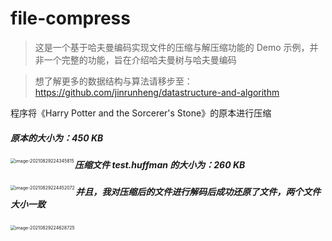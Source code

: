# file-compress
>这是一个基于哈夫曼编码实现文件的压缩与解压缩功能的 Demo 示例，并非一个完整的功能，旨在介绍哈夫曼树与哈夫曼编码

>想了解更多的数据结构与算法请移步至：https://github.com/jinrunheng/datastructure-and-algorithm

程序将《Harry Potter and the Sorcerer's Stone》的原本进行压缩

##### 原本的大小为：450 KB
 

<img src="https://tva1.sinaimg.cn/large/008i3skNgy1gty1irr5dej60eg0fyab802.jpg" alt="image-20210829224345815" style="zoom:50%;" align="left"/>


##### 压缩文件 test.huffman 的大小为：260 KB


<img src="https://tva1.sinaimg.cn/large/008i3skNgy1gty1jrg91gj60em0f2my202.jpg" alt="image-20210829224452072" style="zoom:50%;" align="left"/>


##### 并且，我对压缩后的文件进行解码后成功还原了文件，两个文件大小一致

<img src="https://tva1.sinaimg.cn/large/008i3skNgy1gty1lhl0ydj60te0fmmzp02.jpg" alt="image-20210829224628725" style="zoom:50%;" align="left"/>



